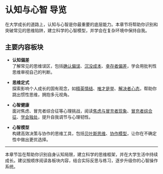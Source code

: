 # 认知与心智 导览

在大学成长的道路上，认知与心智是你最重要的底层能力。本章节将帮助你识别和突破常见的思维陷阱，建立科学的心智模型，并学会在复杂环境中保持自我。

## 主要内容板块

- **认知偏差**  
  了解常见的思维误区，包括[确认偏误](bias/confirmation-bias.md)、[沉没成本](bias/sunk-cost.md)、[幸存者偏差](bias/survivorship-bias.md)，学会用批判性思维审视自己的判断。

- **思维定式**  
  探索影响个人成长的固有观念，如[精英情结](fixed/elite-complex.md)、[唯才是举](fixed/meritocracy.md)、[解决者心态](fixed/solver-mindset.md)，帮助你跳出惯性思维，拥抱多元视角。

- **心智健康**  
  面对焦虑、冒充者综合征等心理挑战，阅读[焦虑与冒充者现象](mental/anxiety-impostor.md)、[冒充者综合征](mental/impostor-syndrome.md)、[学会独处](mental/learn-to-be-alone.md)，提升自我调节与心理韧性。

- **心智模型**  
  构建高效决策与协作的思维工具，包括[贝叶斯思维](model/bayesian-thinking.md)、[协作模型](model/collaboration.md)，让你在不确定性中做出更优选择。

---

本章节旨在帮助你识别自身认知局限，建立科学的思维框架，并在大学生活中持续成长。建议按顺序阅读各板块内容，结合实际反思与练习，逐步升级你的心智操作系统。
